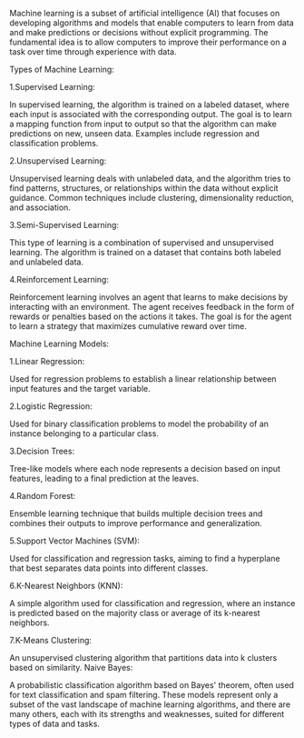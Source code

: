 Machine learning is a subset of artificial intelligence (AI) that focuses on developing algorithms and models that enable computers to learn from data and make predictions or decisions without explicit programming. The fundamental idea is to allow computers to improve their performance on a task over time through experience with data.

Types of Machine Learning:

1.Supervised Learning:

In supervised learning, the algorithm is trained on a labeled dataset, where each input is associated with the corresponding output.
The goal is to learn a mapping function from input to output so that the algorithm can make predictions on new, unseen data.
Examples include regression and classification problems.

2.Unsupervised Learning:

Unsupervised learning deals with unlabeled data, and the algorithm tries to find patterns, structures, or relationships within the data without explicit guidance.
Common techniques include clustering, dimensionality reduction, and association.

3.Semi-Supervised Learning:

This type of learning is a combination of supervised and unsupervised learning.
The algorithm is trained on a dataset that contains both labeled and unlabeled data.

4.Reinforcement Learning:

Reinforcement learning involves an agent that learns to make decisions by interacting with an environment.
The agent receives feedback in the form of rewards or penalties based on the actions it takes.
The goal is for the agent to learn a strategy that maximizes cumulative reward over time.

Machine Learning Models:

1.Linear Regression:

Used for regression problems to establish a linear relationship between input features and the target variable.

2.Logistic Regression:

Used for binary classification problems to model the probability of an instance belonging to a particular class.

3.Decision Trees:

Tree-like models where each node represents a decision based on input features, leading to a final prediction at the leaves.

4.Random Forest:

Ensemble learning technique that builds multiple decision trees and combines their outputs to improve performance and generalization.

5.Support Vector Machines (SVM):

Used for classification and regression tasks, aiming to find a hyperplane that best separates data points into different classes.


6.K-Nearest Neighbors (KNN):

A simple algorithm used for classification and regression, where an instance is predicted based on the majority class or average of its k-nearest neighbors.

7.K-Means Clustering:

An unsupervised clustering algorithm that partitions data into k clusters based on similarity.
Naive Bayes:

A probabilistic classification algorithm based on Bayes' theorem, often used for text classification and spam filtering.
These models represent only a subset of the vast landscape of machine learning algorithms, and there are many others, each with its strengths and weaknesses, suited for different types of data and tasks.